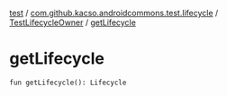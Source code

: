 [test](../../index.md) / [com.github.kacso.androidcommons.test.lifecycle](../index.md) / [TestLifecycleOwner](index.md) / [getLifecycle](./get-lifecycle.md)

# getLifecycle

`fun getLifecycle(): Lifecycle`